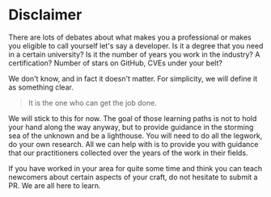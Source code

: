 # Disclaimer

There are lots of debates about what makes you a professional or makes you eligible to call yourself let's say a developer. Is it a degree that you need in a certain university? Is it the number of years you work in the industry? A certification? Number of stars on GitHub, CVEs under your belt?&#x20;

We don't know, and in fact it doesn't matter. For simplicity, we will define it as something clear.&#x20;

> It is the one who can get the job done.&#x20;

We will stick to this for now. The goal of those learning paths is not to hold your hand along the way anyway, but to provide guidance in the storming sea of the unknown and be a lighthouse. You will need to do all the legwork, do your own research. All we can help with is to provide you with guidance that our practitioners collected over the years of the work in their fields.

If you have worked in your area for quite some time and think you can teach newcomers about certain aspects of your craft, do not hesitate to submit a PR. We are all here to learn.&#x20;
